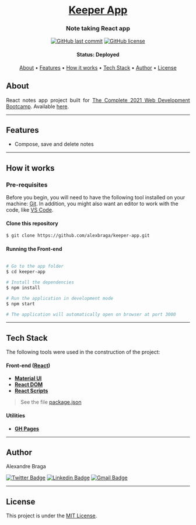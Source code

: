 <h1 align="center">
  <a href="https://alexbraga.github.io/keeper-app">Keeper App</a>
</h1>

<h3 align="center">
    Note taking React app
</h3>

<p align="center">
  <a href="https://github.com/alexbraga/keeper-app/commits/master"><img alt="GitHub last commit" src="https://img.shields.io/github/last-commit/alexbraga/keeper-app"></a>
  <a href="https://github.com/alexbraga/keeper-app/blob/master/LICENSE"><img alt="GitHub license" src="https://img.shields.io/github/license/alexbraga/keeper-app?label=license"></a>
</p>

<h4 align="center">
	 Status: Deployed
</h4>

<p align="center">
 <a href="#about">About</a> •
 <a href="#features">Features</a> •
 <a href="#how-it-works">How it works</a> •
 <a href="#tech-stack">Tech Stack</a> •
 <a href="#author">Author</a> •
 <a href="#license">License</a>
</p>

## About

<p align="justify">React notes app project built for <a href="https://www.udemy.com/course/the-complete-web-development-bootcamp/">The Complete 2021 Web Development Bootcamp</a>. Available <a href="https://alexbraga.github.io/keeper-app">here</a>.</p>

---

## Features

- Compose, save and delete notes

---

## How it works

### Pre-requisites

Before you begin, you will need to have the following tool installed on your
machine: [Git](https://git-scm.com). In addition, you
might also want an editor to work with the code, like
[VS Code](https://code.visualstudio.com/).

#### Clone this repository

```bash
$ git clone https://github.com/alexbraga/keeper-app.git
```

#### Running the Front-end

```bash

# Go to the app folder
$ cd keeper-app

# Install the dependencies
$ npm install

# Run the application in development mode
$ npm start

# The application will automatically open on browser at port 3000

```

---

## Tech Stack

The following tools were used in the construction of the project:

#### **Front-end** ([React](https://reactjs.org/))

- **[Material UI](https://mui.com/)**
- **[React DOM](https://www.npmjs.com/package/react-dom)**
- **[React Scripts](https://www.npmjs.com/package/react-scripts)**

> See the file
> [package.json](https://github.com/alexbraga/keeper-app/master/package.json)

#### **Utilities**

- **[GH Pages](https://www.npmjs.com/package/gh-pages)**

---

## Author

<p>Alexandre Braga</p>

[![Twitter Badge](https://img.shields.io/badge/-@_alex_braga-1ca0f1?style=flat-square&labelColor=1ca0f1&logo=twitter&logoColor=white)](https://twitter.com/_alex_braga)
[![Linkedin Badge](https://img.shields.io/badge/-Alexandre%20Braga-blue?style=flat-square&logo=Linkedin&logoColor=white)](https://www.linkedin.com/in/alexgbraga/)
[![Gmail Badge](https://img.shields.io/badge/-contato@alexbraga.com.br-c14438?style=flat-square&logo=Gmail&logoColor=white)](mailto:contato@alexbraga.com.br)

---

## License

This project is under the [MIT License](./LICENSE).
